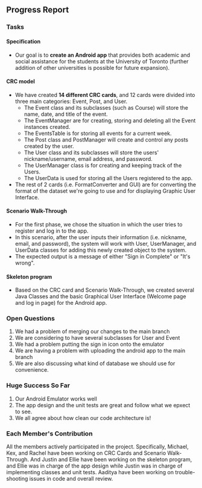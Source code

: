 ## Progress Report

### Tasks
#### Specification
- Our goal is to **create an Android app** that provides both academic and
  social assistance for the students at the University of Toronto (further addition of 
  other universities is possible for future expansion).

#### CRC model 
- We have created **14 different CRC cards**, and 12 cards were divided into three main categories: 
Event, Post, and User. 
  - The Event class and its subclasses (such as Course) will store the name, date, and title of the event. 
  - The EventManager are for creating, storing and deleting all the Event instances created. 
  - The EventsTable is for storing all events for a current week.
  - The Post class and PostManager will create and control any posts created by the user. 
  - The User class and its subclasses will store the users' nickname/username, email address, and password. 
  - The UserManager class is for creating and keeping track of the Users.
  - The UserData is used for storing all the Users registered to the app. 
- The rest of 2 cards (i.e. FormatConverter and GUI) are for converting the format of the dataset we're going to use and 
for displaying Graphic User Interface. 

#### Scenario Walk-Through
- For the first phase, we chose the situation in which the user tries to register and log in to the app. 
- In this scenario, after the user inputs their information (i.e. nickname, email, and password), the system will work with User, UserManager, and UserData classes for adding this newly created object to the system. 
- The expected output is a message of either "Sign in Complete" or "It's wrong". 

#### Skeleton program
- Based on the CRC card and Scenario Walk-Through, we created several Java Classes and the basic Graphical User Interface (Welcome page and log in page) for the Android app. 


### Open Questions
1. We had a problem of merging our changes to the main branch
2. We are considering to have several subclasses for User and Event
3. We had a problem putting the sign in icon onto the emulator
4. We are having a problem with uploading the android app to the main branch
5. We are also discussing what kind of database we should use for convenience. 


### Huge Success So Far
1. Our Android Emulator works well
2. The app design and the unit tests are great and follow what we epxect to see. 
4. We all agree about how clean our code architecture is!


### Each Member's Contribution
All the members actively participated in the project. Specifically, 
Michael, Kex, and Rachel have been working on CRC Cards and Scenario Walk-Through. And Justin and Ellie have been working on the skeleton program, and Ellie was in charge of the app design while Justin was in charge of implementing classes and unit tests. Aaditya have been 
working on trouble-shooting issues in code and overall review.
